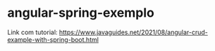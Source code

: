 # angular-spring-exemplo

Link com tutorial:
https://www.javaguides.net/2021/08/angular-crud-example-with-spring-boot.html

